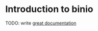 # Introduction to binio

TODO: write [great documentation](http://jacobian.org/writing/what-to-write/)
